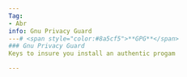 ```yaml
---
Tag:
- Abr 
info: Gnu Privacy Guard
---# <span style="color:#8a5cf5">**GPG**</span>
### Gnu Privacy Guard
Keys to insure you install an authentic progam

---
```



